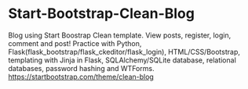 # Start-Bootstrap-Clean-Blog
Blog using Start Boostrap Clean template. View posts, register, login, comment and post! Practice with Python, Flask(flask_bootstrap/flask_ckeditor/flask_login), HTML/CSS/Bootstrap, templating with Jinja in Flask, SQLAlchemy/SQLite database, relational databases, password hashing and WTForms.
https://startbootstrap.com/theme/clean-blog
